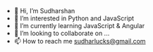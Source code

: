 - 👋 Hi, I’m Sudharshan
- 👀 I’m interested in Python and JavaScript
- 🌱 I’m currently learning JavaScript & Angular
- 💞️ I’m looking to collaborate on ...
- 📫 How to reach me sudharlucks@gmail.com

<!---
sudhar-24/sudhar-24 is a ✨ special ✨ repository because its `README.md` (this file) appears on your GitHub profile.
You can click the Preview link to take a look at your changes.
--->
